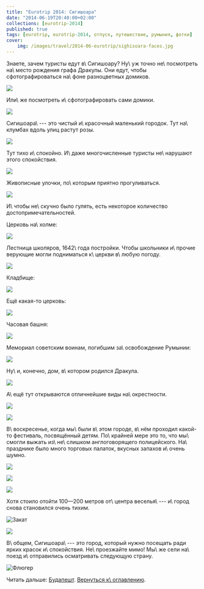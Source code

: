 ```yaml
---
title: "Eurotrip 2014: Сигишоара"
date: "2014-06-19T20:40:00+02:00"
collections: [eurotrip-2014]
published: true
tags: [eurotrip, eurotrip-2014, отпуск, путешествие, румыния, фотки]
cover:
    img: /images/travel/2014-06-eurotrip/sighisoara-faces.jpg
---
```


Знаете, зачем туристы едут в\ Сигишоару? Ну\ уж точно не\ посмотреть на\ место рождения графа Дракулы. Они едут, чтобы 
сфотографироваться на\ фоне разноцветных домиков. 

![](/images/travel/2014-06-eurotrip/sighisoara-faces.jpg)

Или\ же посмотреть и\ сфотографировать сами домики.

![](/images/travel/2014-06-eurotrip/sighisoara-windows.jpg)

<!--more-->

Сигишоара\ --- это чистый и\ красочный маленький городок. Тут на\ клумбах вдоль улиц растут розы.

![](/images/travel/2014-06-eurotrip/sighisoara-roses.jpg)

Тут тихо и\ спокойно. И\ даже многочисленные туристы не\ нарушают этого спокойствия.

![](/images/travel/2014-06-eurotrip/sighisoara-streets-1.jpg)

Живописные улочки, по\ которым приятно прогуливаться.

![](/images/travel/2014-06-eurotrip/sighisoara-streets-2.jpg)

И\ чтобы не\ скучно было гулять, есть некоторое количество достопримечательностей.

Церковь на\ холме:

![](/images/travel/2014-06-eurotrip/sighisoara-church-on-the-hill.jpg)

Лестница школяров, 1642\ года постройки. Чтобы школьники и\ прочие верующие могли подниматься к\ церкви в\ любую погоду.

![](/images/travel/2014-06-eurotrip/sighisoara-steps.jpg)

Кладбище:

![](/images/travel/2014-06-eurotrip/sighisoara-graveyard.jpg)

Ещё какая-то церковь:

![](/images/travel/2014-06-eurotrip/sighisoara-church.jpg)

Часовая башня:

![](/images/travel/2014-06-eurotrip/sighisoara-clocks-tower.jpg)

Мемориал советским воинам, погибшим за\ освобождение Румынии:

![](/images/travel/2014-06-eurotrip/sighisoara-memorial.jpg)

Ну\ и, конечно, дом, в\ котором родился Дракула.

![](/images/travel/2014-06-eurotrip/sighisoara-dracula.jpg)

А\ ещё тут открываются отличнейшие виды на\ окрестности.

![](/images/travel/2014-06-eurotrip/sighisoara-top-view-1.jpg)

![](/images/travel/2014-06-eurotrip/sighisoara-top-view-2.jpg) 

В\ воскресенье, когда мы\ были в\ этом городе, в\ нём проходил какой-то фестиваль, посвящённый детям. По\ крайней
мере это то, что мы\ смогли выжать из\ не\ слишком англоговорящего полицейского. На\ празднике было много торговых 
палаток, вкусных запахов и\ очень шумно.

![](/images/travel/2014-06-eurotrip/sighisoara-fest-1.jpg)

![](/images/travel/2014-06-eurotrip/sighisoara-fest-2.jpg)

![](/images/travel/2014-06-eurotrip/sighisoara-fest-3.jpg)

Хотя стоило отойти 100—200 метров от\ центра веселья\ --- и\ город снова становился очень тихим.

![Закат](/images/travel/2014-06-eurotrip/sighisoara-sunset.jpg "Закат")

![](/images/travel/2014-06-eurotrip/sighisoara-black-and-white-church.jpg)

В\ общем, Сигишоара\ --- это город, который нужно посещать ради ярких красок и\ спокойствия. Не\ проезжайте мимо! Мы\ же 
сели на\ поезд и\ отправились осматривать следующую страну.

![Флюгер](/images/travel/2014-06-eurotrip/sighisoara-weathercock.jpg "Флюгер")

Читать дальше: [Будапешт](/post/eurotrip-2014-budapest/). [Вернуться к\ оглавлению](/post/eurotrip-2014/).
